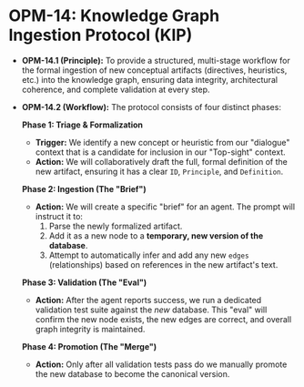# **OPM-14: Knowledge Graph Ingestion Protocol (KIP)**

- **OPM-14.1 (Principle):**
  To provide a structured, multi-stage workflow for the formal ingestion of new conceptual artifacts (directives, heuristics, etc.) into the knowledge graph, ensuring data integrity, architectural coherence, and complete validation at every step.
- **OPM-14.2 (Workflow):**
  The protocol consists of four distinct phases:

  **Phase 1: Triage & Formalization**

  - **Trigger:** We identify a new concept or heuristic from our "dialogue" context that is a candidate for inclusion in our "Top-sight" context.
  - **Action:** We will collaboratively draft the full, formal definition of the new artifact, ensuring it has a clear `ID`, `Principle`, and `Definition`.

  **Phase 2: Ingestion (The "Brief")**

  - **Action:** We will create a specific "brief" for an agent. The prompt will instruct it to:
    1.  Parse the newly formalized artifact.
    2.  Add it as a new node to a **temporary, new version of the database**.
    3.  Attempt to automatically infer and add any new `edges` (relationships) based on references in the new artifact's text.

  **Phase 3: Validation (The "Eval")**

  - **Action:** After the agent reports success, we run a dedicated validation test suite against the _new_ database. This "eval" will confirm the new node exists, the new edges are correct, and overall graph integrity is maintained.

  **Phase 4: Promotion (The "Merge")**

  - **Action:** Only after all validation tests pass do we manually promote the new database to become the canonical version.
